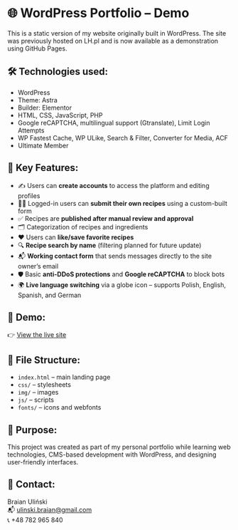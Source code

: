 # 🌐 WordPress Portfolio – Demo

This is a static version of my website originally built in WordPress. The site was previously hosted on LH.pl and is now available as a demonstration using GitHub Pages.

## 🛠️ Technologies used:
- WordPress
- Theme: Astra
- Builder: Elementor
- HTML, CSS, JavaScript, PHP
- Google reCAPTCHA, multilingual support (Gtranslate), Limit Login Attempts
- WP Fastest Cache, WP ULike, Search & Filter, Converter for Media, ACF
- Ultimate Member

## 🔧 Key Features:
- ✍️ Users can **create accounts** to access the platform and editing profiles
- 🧑‍🍳 Logged-in users can **submit their own recipes** using a custom-built form
- ✅ Recipes are **published after manual review and approval**
- 🗂️ Categorization of recipes and ingredients
- ❤️ Users can **like/save favorite recipes**
- 🔍 **Recipe search by name** (filtering planned for future update)
- 📬 **Working contact form** that sends messages directly to the site owner’s email
- 🛡️ Basic **anti-DDoS protections** and **Google reCAPTCHA** to block bots
- 🌍 **Live language switching** via a globe icon – supports Polish, English, Spanish, and German

## 🔗 Demo:
👉 [View the live site](https://brian-cyberquard.github.io/portfolio-site/)

## 📁 File Structure:
- `index.html` – main landing page
- `css/` – stylesheets
- `img/` – images
- `js/` – scripts
- `fonts/` – icons and webfonts

## 🎯 Purpose:
This project was created as part of my personal portfolio while learning web technologies, CMS-based development with WordPress, and designing user-friendly interfaces.

## 📧 Contact:
Braian Uliński  
📬 ulinski.braian@gmail.com  
📞 +48 782 965 840
